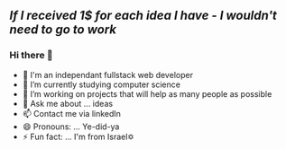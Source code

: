 
## *If I received 1$ for each idea I have - I wouldn't need to go to work*
### Hi there 👋

- 🔭 I'm an independant fullstack web developer
- 🌱 I’m currently studying computer science
- 👯 I’m working on projects that will help as many people as possible
- 💬 Ask me about ... ideas
- 📫 Contact me via linkedIn
- 😄 Pronouns: ... Ye-did-ya
- ⚡ Fun fact: ... I'm from Israel✡

